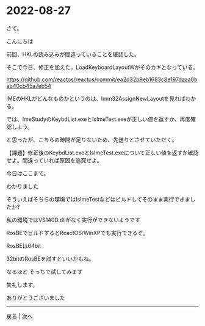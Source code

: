 # 2022-08-27

さて。

こんにちは

前回、HKLの読み込みが間違っていることを確認した。

そこで今日、修正を加えた。LoadKeyboardLayoutWがそのカギとなっている。

https://github.com/reactos/reactos/commit/ea2d32b9eb1683c8e197daaa0bab40cb45a7eb54

IMEのHKLがどんなものかというのは、Imm32AssignNewLayoutを見ればわかる。

では、ImeStudyのKeybdList.exeとIsImeTest.exeが正しい値を返すか、再度確認しよう。

と思ったが、こちらの時間が足りないため、先送りとさせていただく。

【課題】修正後のKeybdList.exeとIsImeTest.exeについて正しい値を返すか確認せよ。間違っていれば原因を追究せよ。

今日はここまで。

わかりました

そういえばそちらの環境ではIsImeTestなどはビルドしてそのまま実行できましたか?

私の環境ではVS140D.dllがなく実行ができないようです

RosBEでビルドするとReactOS/WinXPでも実行できるぞ。

RosBEは64bit

32bitのRosBEを試すといいかもね。

なるほど
そっちで試してみます

失礼します。

ありがとうございました

---

[戻る](2022-08-23.md) | [次へ](2022-08-30.md)
